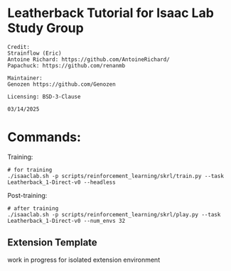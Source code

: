 # Leatherback Tutorial for Isaac Lab Study Group
```
Credit: 
Strainflow (Eric)
Antoine Richard: https://github.com/AntoineRichard/
Papachuck: https://github.com/renanmb

Maintainer:
Genozen https://github.com/Genozen

Licensing: BSD-3-Clause

03/14/2025
```


# Commands:
Training:
```
# for training
./isaaclab.sh -p scripts/reinforcement_learning/skrl/train.py --task Leatherback_1-Direct-v0 --headless
```
Post-training:
```
# after training
./isaaclab.sh -p scripts/reinforcement_learning/skrl/play.py --task Leatherback_1-Direct-v0 --num_envs 32
```


## Extension Template
work in progress for isolated extension environment
